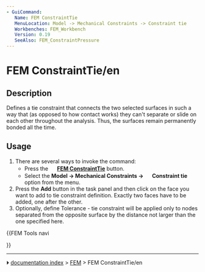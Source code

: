 ```yaml
---
- GuiCommand:
   Name: FEM ConstraintTie
   MenuLocation: Model -> Mechanical Constraints -> Constraint tie
   Workbenches: FEM_Workbench
   Version: 0.19
   SeeAlso: FEM_ConstraintPressure
---
```


# FEM ConstraintTie/en

## Description

Defines a tie constraint that connects the two selected surfaces in such a way that (as opposed to how contact works) they can\'t separate or slide on each other throughout the analysis. Thus, the surfaces remain permanently bonded all the time.

## Usage

1.  There are several ways to invoke the command:
    -   Press the **<img src="images/FEM_ConstraintTie.svg" width=16px> [FEM ConstraintTie](FEM_ConstraintTie.md)** button.
    -   Select the **Model → Mechanical Constraints → <img src="images/FEM_ConstraintTie.svg" width=16px> Constraint tie** option from the menu.
2.  Press the **Add** button in the task panel and then click on the face you want to add to tie constraint definition. Exactly two faces have to be added, one after the other.
3.  Optionally, define Tolerance - tie constraint will be applied only to nodes separated from the opposite surface by the distance not larger than the one specified here.





{{FEM Tools navi

}}



---
⏵ [documentation index](../README.md) > [FEM](Category_FEM.md) > FEM ConstraintTie/en
